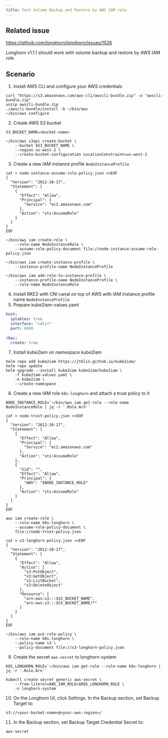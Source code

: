 ```yaml
---
title: Test Volume Backup and Restore by AWS IAM role
---
```


## Related issue

https://github.com/longhorn/longhorn/issues/1526

Longhorn v1.1.1 should work with volume backup and restore by AWS IAM role

## Scenario
1. Install AWS CLI and configure your AWS credentials
```shell
curl "https://s3.amazonaws.com/aws-cli/awscli-bundle.zip" -o "awscli-bundle.zip"
unzip awscli-bundle.zip
./awscli-bundle/install -b ~/bin/aws
~/bin/aws configure
```
2. Create AWS S3 bucket
```shell
S3_BUCKET_NAME=<bucket-name>

~/bin/aws s3api create-bucket \
    --bucket $S3_BUCKET_NAME \
    --region us-west-2 \
    --create-bucket-configuration LocationConstraint=us-west-2
```
3. Create a new IAM instance profile `NodeInstanceProfile`
```shell
cat > node-instance-assume-role-policy.json <<EOF
{
  "Version": "2012-10-17",
  "Statement": [
    {
      "Effect": "Allow",
      "Principal": {
        "Service": "ec2.amazonaws.com"
      },
      "Action": "sts:AssumeRole"
    }
  ]
}
EOF

~/bin/aws iam create-role \
    --role-name NodeInstanceRole \
    --assume-role-policy-document file://node-instance-assume-role-policy.json

~/bin/aws iam create-instance-profile \
    --instance-profile-name NodeInstanceProfile

~/bin/aws iam add-role-to-instance-profile \
    --instance-profile-name NodeInstanceProfile \
    --role-name NodeInstanceRole
```
4. Install RKE2 with CNI canal on top of AWS with IAM instance profile name `NodeInstanceProfile`
5. Prepare kube2iam-values.yaml
```yaml
host:
  iptables: true
  interface: "cali+"
  port: 8080
 
rbac:
  create: true
```
7. Install kube2iam on namespace kube2iam 
```shell
helm repo add kube2iam https://jtblin.github.io/kube2iam/
helm repo update
helm upgrade --install kube2iam kube2iam/kube2iam \
    -f kube2iam-values.yaml \
    -n kube2iam \
    --create-namespace
```
8. Create a new IAM role `k8s-longhorn` and attach a trust policy to it
```shell
NODE_INSTANCE_ROLE=`~/bin/aws iam get-role --role-name NodeInstanceRole | jq -r '.Role.Arn'`

cat > node-trust-policy.json <<EOF
{
  "Version": "2012-10-17",
  "Statement": [
    {
      "Effect": "Allow",
      "Principal": {
        "Service": "ec2.amazonaws.com"
      },
      "Action": "sts:AssumeRole"
    },
    {
      "Sid": "",
      "Effect": "Allow",
      "Principal": {
        "AWS": "$NODE_INSTANCE_ROLE"
      },
      "Action": "sts:AssumeRole"
    }
  ]
}
EOF
 
aws iam create-role \
    --role-name k8s-longhorn \
    --assume-role-policy-document \
    file://node-trust-policy.json
 
cat > s3-longhorn-policy.json <<EOF
{
  "Version": "2012-10-17",
  "Statement": [
    {
      "Effect": "Allow",
      "Action": [
        "s3:PutObject",
        "s3:GetObject",
        "s3:ListBucket",
        "s3:DeleteObject"
      ],
      "Resource": [
        "arn:aws:s3:::$S3_BUCKET_NAME",
        "arn:aws:s3:::$S3_BUCKET_NAME/*"
      ]
    }
  ]
}
EOF
 
~/bin/aws iam put-role-policy \
    --role-name k8s-longhorn \
    --policy-name s3 \
    --policy-document file://s3-longhorn-policy.json
```
9. Create the secret `aws-secret` to longhorn-system
```shell
K8S_LONGHORN_ROLE=`~/bin/aws iam get-role --role-name k8s-longhorn | jq -r '.Role.Arn'`

kubectl create secret generic aws-secret \
    --from-literal=AWS_IAM_ROLE=$K8S_LONGHORN_ROLE \
    -n longhorn-system
```
10. On the Longhorn UI, click Settings. In the Backup section, set Backup Target to:
```shell
s3://<your-bucket-name>@<your-aws-region>/
```
11. In the Backup section, set Backup Target Credential Secret to:
```shell
aws-secret
```
